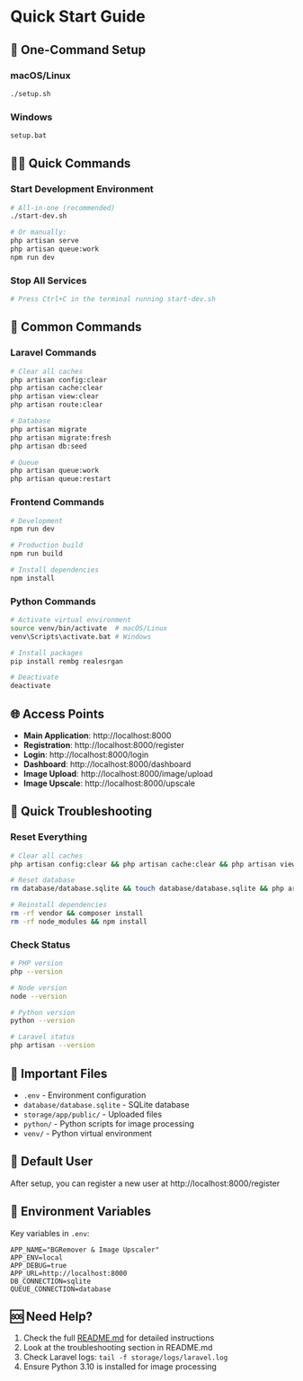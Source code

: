 # Quick Start Guide

## 🚀 One-Command Setup

### macOS/Linux
```bash
./setup.sh
```

### Windows
```cmd
setup.bat
```

## 🏃‍♂️ Quick Commands

### Start Development Environment
```bash
# All-in-one (recommended)
./start-dev.sh

# Or manually:
php artisan serve
php artisan queue:work
npm run dev
```

### Stop All Services
```bash
# Press Ctrl+C in the terminal running start-dev.sh
```

## 🔧 Common Commands

### Laravel Commands
```bash
# Clear all caches
php artisan config:clear
php artisan cache:clear
php artisan view:clear
php artisan route:clear

# Database
php artisan migrate
php artisan migrate:fresh
php artisan db:seed

# Queue
php artisan queue:work
php artisan queue:restart
```

### Frontend Commands
```bash
# Development
npm run dev

# Production build
npm run build

# Install dependencies
npm install
```

### Python Commands
```bash
# Activate virtual environment
source venv/bin/activate  # macOS/Linux
venv\Scripts\activate.bat # Windows

# Install packages
pip install rembg realesrgan

# Deactivate
deactivate
```

## 🌐 Access Points

- **Main Application**: http://localhost:8000
- **Registration**: http://localhost:8000/register
- **Login**: http://localhost:8000/login
- **Dashboard**: http://localhost:8000/dashboard
- **Image Upload**: http://localhost:8000/image/upload
- **Image Upscale**: http://localhost:8000/upscale

## 🐞 Quick Troubleshooting

### Reset Everything
```bash
# Clear all caches
php artisan config:clear && php artisan cache:clear && php artisan view:clear && php artisan route:clear

# Reset database
rm database/database.sqlite && touch database/database.sqlite && php artisan migrate

# Reinstall dependencies
rm -rf vendor && composer install
rm -rf node_modules && npm install
```

### Check Status
```bash
# PHP version
php --version

# Node version
node --version

# Python version
python --version

# Laravel status
php artisan --version
```

## 📁 Important Files

- `.env` - Environment configuration
- `database/database.sqlite` - SQLite database
- `storage/app/public/` - Uploaded files
- `python/` - Python scripts for image processing
- `venv/` - Python virtual environment

## 🔐 Default User

After setup, you can register a new user at http://localhost:8000/register

## 📝 Environment Variables

Key variables in `.env`:
```env
APP_NAME="BGRemover & Image Upscaler"
APP_ENV=local
APP_DEBUG=true
APP_URL=http://localhost:8000
DB_CONNECTION=sqlite
QUEUE_CONNECTION=database
```

## 🆘 Need Help?

1. Check the full [README.md](README.md) for detailed instructions
2. Look at the troubleshooting section in README.md
3. Check Laravel logs: `tail -f storage/logs/laravel.log`
4. Ensure Python 3.10 is installed for image processing 